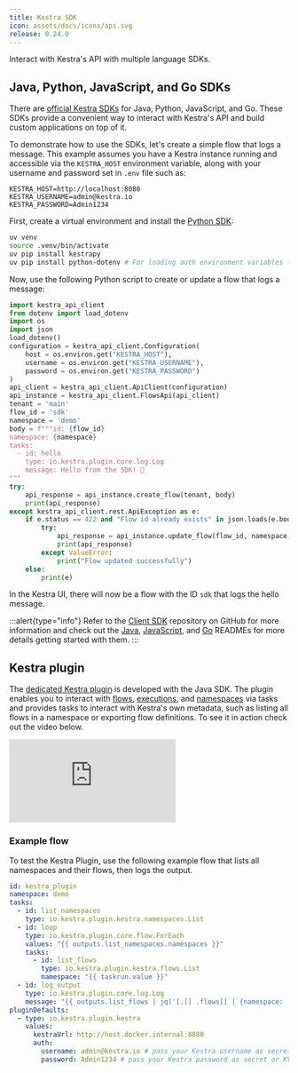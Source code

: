 ```yaml
---
title: Kestra SDK
icon: assets/docs/icons/api.svg
release: 0.24.0
---
```


Interact with Kestra's API with multiple language SDKs.

## Java, Python, JavaScript, and Go SDKs

There are [official Kestra SDKs](https://github.com/kestra-io/client-sdk) for Java, Python, JavaScript, and Go. These SDKs provide a convenient way to interact with Kestra's API and build custom applications on top of it.

To demonstrate how to use the SDKs, let's create a simple flow that logs a message. This example assumes you have a Kestra instance running and accessible via the `KESTRA_HOST` environment variable, along with your username and password set in `.env` file such as:

```
KESTRA_HOST=http://localhost:8080
KESTRA_USERNAME=admin@kestra.io
KESTRA_PASSWORD=Admin1234
```

First, create a virtual environment and install the [Python SDK](https://github.com/kestra-io/client-sdk/blob/main/README_PYTHON_SDK.md):

```bash
uv venv
source .venv/bin/activate
uv pip install kestrapy
uv pip install python-dotenv # For loading auth environment variables from .env file
```

Now, use the following Python script to create or update a flow that logs a message:

```python
import kestra_api_client
from dotenv import load_dotenv
import os
import json
load_dotenv()
configuration = kestra_api_client.Configuration(
    host = os.environ.get("KESTRA_HOST"),
    username = os.environ.get("KESTRA_USERNAME"),
    password = os.environ.get("KESTRA_PASSWORD")
)
api_client = kestra_api_client.ApiClient(configuration)
api_instance = kestra_api_client.FlowsApi(api_client)
tenant = 'main'
flow_id = 'sdk'
namespace = 'demo'
body = f"""id: {flow_id}
namespace: {namespace}
tasks:
  - id: hello
    type: io.kestra.plugin.core.log.Log
    message: Hello from the SDK! 👋
"""
try:
    api_response = api_instance.create_flow(tenant, body)
    print(api_response)
except kestra_api_client.rest.ApiException as e:
    if e.status == 422 and "Flow id already exists" in json.loads(e.body).get("message", ""):
        try:
            api_response = api_instance.update_flow(flow_id, namespace, tenant, body)
            print(api_response)
        except ValueError:
            print("Flow updated successfully")
    else:
        print(e)
```

In the Kestra UI, there will now be a flow with the ID `sdk` that logs the hello message.

:::alert{type="info"}
Refer to the [Client SDK](https://github.com/kestra-io/client-sdk) repository on GitHub for more information and check out the [Java](https://github.com/kestra-io/client-sdk/blob/main/README_JAVA_SDK.md), [JavaScript](https://github.com/kestra-io/client-sdk/blob/main/README_JAVASCRIPT_SDK.md), and [Go](https://github.com/kestra-io/client-sdk/blob/main/README_GO_SDK.md) READMEs for more details getting started with them.
:::

## Kestra plugin

The [dedicated Kestra plugin](/plugins/plugin-kestra) is developed with the Java SDK. The plugin enables you to interact with [flows](/plugins/plugin-kestra/kestra-flows), [executions](/plugins/plugin-kestra/kestra-executions), and [namespaces](/plugins/plugin-kestra/kestra-namespaces) via tasks and provides tasks to interact with Kestra's own metadata, such as listing all flows in a namespace or exporting flow definitions. To see it in action check out the video below.

<div class="video-container">
  <iframe src="https://www.youtube.com/embed/RkVugo8wD80?si=6sPClrNQ1z3fehsd" title="YouTube video player" frameborder="0" allow="accelerometer; autoplay; clipboard-write; encrypted-media; gyroscope; picture-in-picture; web-share" referrerpolicy="strict-origin-when-cross-origin" allowfullscreen></iframe>
</div>

### Example flow

To test the Kestra Plugin, use the following example flow that lists all namespaces and their flows, then logs the output.

```yaml
id: kestra_plugin
namespace: demo
tasks:
  - id: list_namespaces
    type: io.kestra.plugin.kestra.namespaces.List
  - id: loop
    type: io.kestra.plugin.core.flow.ForEach
    values: "{{ outputs.list_namespaces.namespaces }}"
    tasks:
      - id: list_flows
        type: io.kestra.plugin.kestra.flows.List
        namespace: "{{ taskrun.value }}"
  - id: log_output
    type: io.kestra.plugin.core.log.Log
    message: "{{ outputs.list_flows | jq('[.[] .flows[] | {namespace: .namespace, id: .id}]') | first }}"
pluginDefaults:
  - type: io.kestra.plugin.kestra
    values:
      kestraUrl: http://host.docker.internal:8080
      auth:
        username: admin@kestra.io # pass your Kestra username as secret or KV pair
        password: Admin1234 # pass your Kestra password as secret or KV pair
```
